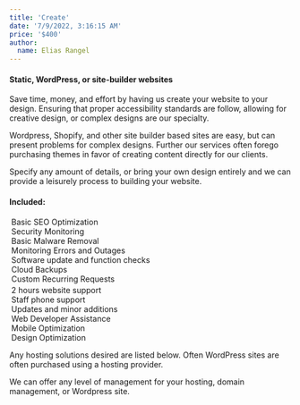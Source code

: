 ```yaml
---
title: 'Create'
date: '7/9/2022, 3:16:15 AM'
price: '$400'
author:
  name: Elias Rangel
---
```


#### Static, WordPress, or site-builder websites

Save time, money, and effort by having us create your website to your design. Ensuring that proper accessibility standards are follow, allowing for creative design, or complex designs are our specialty.

Wordpress, Shopify, and other site builder based sites are easy, but can present problems for complex designs. Further our services often forego purchasing themes in favor of creating content directly for our clients.

Specify any amount of details, or bring your own design entirely and we can provide a leisurely process to building your website.

#### Included:

<div >
<ul style="margin:.25em;padding:0;list-style-type: none;" >
<li>Basic SEO Optimization</li>
<li>Security Monitoring</li>
<li>Basic Malware Removal</li>
<li>Monitoring Errors and Outages</li>
<li>Software update and function checks</li>
<li>Cloud Backups</li>
<li>Custom Recurring Requests</li>

</ul>
<ul style="margin:.25em;padding:0;list-style-type: none;" >
<li>2 hours website support</li>
<li>Staff phone support</li>
<li>Updates and minor additions</li>
<li>Web Developer Assistance</li>
<li>Mobile Optimization</li>
<li>Design Optimization</li>
</ul>
</div>

Any hosting solutions desired are listed below. Often WordPress sites are often purchased using a hosting provider.

We can offer any level of management for your hosting, domain management, or Wordpress site.
